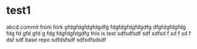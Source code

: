 # test1
abcd
commit from fork
gfdgfdgfdgfdgdfg
fdgfdgfdgfdgdfg
dfgfdgfdgfdg
fdg
fd
gfd
gfd
g
fdg
fdgfdgfdgdfg
this is test
sdfsdfsdf
sdf
sdfsd
f
sd
f
sd
f
dsf
sdf
base repo
sdfdsfsdf
sdfsdfsdsdf
